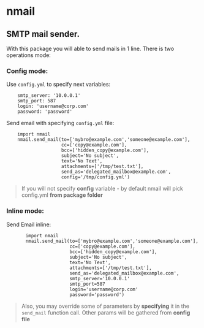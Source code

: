 # nmail
## SMTP mail sender.

With this package you will able to send mails in 1 line.
There is two operations mode:

### __Config mode__:
   
   Use `config.yml` to specify next variables:
        
        smtp_server: '10.0.0.1'
        smtp_port: 587
        login: 'username@corp.com'
        password: 'password'
   
   Send email with specifying `config.yml` file:
        
        import nmail
        nmail.send_mail(to=['mybro@example.com','someone@example.com'], 
                        cc=['copy@example.com'],
                        bcc=['hidden_copy@example.com'],
                        subject='No subject',
                        text='No Text',
                        attachments=['/tmp/test.txt'],
                        send_as='delegated_mailbox@example.com',
                        config='/tmp/config.yml')
                  
   > If you will not specify __config__ variable - by default nmail will pick config.yml __from package folder__
   
### __Inline mode__:
   
   Send Email inline:
           
           import nmail
           nmail.send_mail(to=['mybro@example.com','someone@example.com'], 
                           cc=['copy@example.com'],
                           bcc=['hidden_copy@example.com'],
                           subject='No subject',
                           text='No Text',
                           attachments=['/tmp/test.txt'],
                           send_as='delegated_mailbox@example.com',
                           smtp_server='10.0.0.1'
                           smtp_port=587
                           login='username@corp.com'
                           password='password')
                     
   > Also, you may override some of parameters by __specifying__ it in the `send_mail` function call.
   Other params will be gathered from __config file__
   
